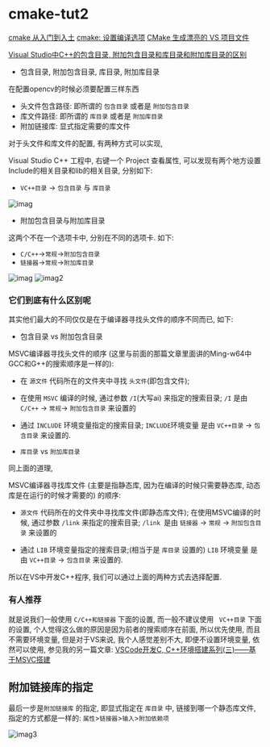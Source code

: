 # cmake-tut2

[cmake 从入门到入土](https://blog.csdn.net/zhizhengguan/article/details/107034372)
[cmake: 设置编译选项](https://blog.csdn.net/zhizhengguan/article/details/111743586)
[CMake 生成漂亮的 VS 项目文件](https://zhuanlan.zhihu.com/p/441155027)

[Visual Studio中C++的包含目录, 附加包含目录和库目录和附加库目录的区别](https://blog.csdn.net/qq_27825451/article/details/103035258)

+ 包含目录, 附加包含目录, 库目录, 附加库目录

在配置opencv的时候必须要配置三样东西

+ 头文件包含路径: 即所谓的 `包含目录` 或者是 `附加包含目录`
+ 库文件路径: 即所谓的 `库目录`  或者是 `附加库目录`
+ 附加链接库: 显式指定需要的库文件

对于头文件和库文件的配置, 有两种方式可以实现,

Visual Studio C++ 工程中, 右键一个 Project 查看属性,
可以发现有两个地方设置Include的相关目录和lib的相关目录, 分别如下:

+ `VC++目录` -> `包含目录` 与 `库目录`

![imag](https://img-blog.csdnimg.cn/20191112185310493.png)

+ 附加包含目录与附加库目录

这两个不在一个选项卡中, 分别在不同的选项卡. 如下:

+ `C/C++`->`常规`->`附加包含目录`
+ `链接器`->`常规`->`附加库目录`

![imag](https://img-blog.csdnimg.cn/20191112185519360.png)
![imag2](https://img-blog.csdnimg.cn/20191112185529126.png)

### 它们到底有什么区别呢

其实他们最大的不同仅仅是在于编译器寻找头文件的顺序不同而已, 如下:

+ 包含目录 vs 附加包含目录

MSVC编译器寻找头文件的顺序
(这里与前面的那篇文章里面讲的Ming-w64中GCC和G++的搜索顺序是一样的):

+ 在 `源文件` 代码所在的文件夹中寻找 `头文件`(即包含文件);
+ 在使用 `MSVC` 编译的时候, 通过参数 `/I`(大写ai) 来指定的搜索目录;
`/I` 是由 `C/C++` -> `常规`-> `附加包含目录` 来设置的

+ 通过 `INCLUDE` 环境变量指定的搜索目录;
`INCLUDE`环境变量 是由 `VC++目录` -> `包含目录`  来设置的.

+ `库目录` vs `附加库目录`

同上面的道理,

MSVC编译器寻找库文件
(主要是指静态库, 因为在编译的时候只需要静态库, 动态库是在运行的时候才需要的)
的顺序:

+ `源文件` 代码所在的文件夹中寻找库文件(即静态库文件);
在使用MSVC编译的时候, 通过参数 `/link` 来指定的搜索目录;
`/link `是由 `链接器` -> `常规` -> `附加包含目录`  来设置的

+ 通过 `LIB` 环境变量指定的搜索目录;(相当于是 `库目录` 设置的)
`LIB` 环境变量 是由  `VC++目录` -> `包含目录`  来设置的.

所以在VS中开发C++程序, 我们可以通过上面的两种方式去选择配置.

### 有人推荐

就是说我们一般使用  `C/C++和链接器` 下面的设置, 而一般不建议使用 ` VC++目录`  下面的设置, 
个人觉得这么做的原因是因为前者的搜索顺序在前面, 所以优先使用, 而且不需要环境变量, 
但是对于VS来说, 我个人感觉差别不大, 即便不设置环境变量, 依然可以使用, 
参见我的另一篇文章:
[VSCode开发C, C++环境搭建系列(三)——基于MSVC搭建](https://blog.csdn.net/qq_27825451/article/details/102981833)

## 附加链接库的指定

最后一步是`附加链接库` 的指定, 即显式指定在 `库目录` 中, 
链接到哪一个静态库文件, 指定的方式都是一样的:
`属性`>`链接器`>`输入`>`附加依赖项`

![imag3](https://img-blog.csdnimg.cn/20191112191432711.png)
